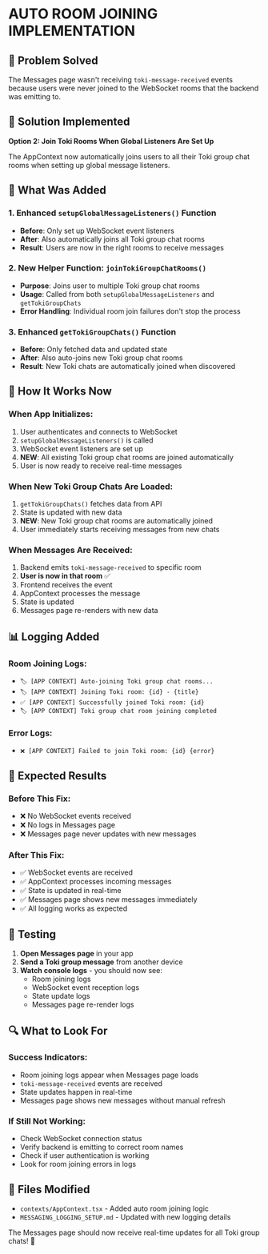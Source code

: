 # AUTO ROOM JOINING IMPLEMENTATION

## 🎯 **Problem Solved**

The Messages page wasn't receiving `toki-message-received` events because users were never joined to the WebSocket rooms that the backend was emitting to.

## 🔧 **Solution Implemented**

**Option 2: Join Toki Rooms When Global Listeners Are Set Up**

The AppContext now automatically joins users to all their Toki group chat rooms when setting up global message listeners.

## 📍 **What Was Added**

### **1. Enhanced `setupGlobalMessageListeners()` Function**
- **Before**: Only set up WebSocket event listeners
- **After**: Also automatically joins all Toki group chat rooms
- **Result**: Users are now in the right rooms to receive messages

### **2. New Helper Function: `joinTokiGroupChatRooms()`**
- **Purpose**: Joins user to multiple Toki group chat rooms
- **Usage**: Called from both `setupGlobalMessageListeners` and `getTokiGroupChats`
- **Error Handling**: Individual room join failures don't stop the process

### **3. Enhanced `getTokiGroupChats()` Function**
- **Before**: Only fetched data and updated state
- **After**: Also auto-joins new Toki group chat rooms
- **Result**: New Toki chats are automatically joined when discovered

## 🔄 **How It Works Now**

### **When App Initializes:**
1. User authenticates and connects to WebSocket
2. `setupGlobalMessageListeners()` is called
3. WebSocket event listeners are set up
4. **NEW**: All existing Toki group chat rooms are joined automatically
5. User is now ready to receive real-time messages

### **When New Toki Group Chats Are Loaded:**
1. `getTokiGroupChats()` fetches data from API
2. State is updated with new data
3. **NEW**: New Toki group chat rooms are automatically joined
4. User immediately starts receiving messages from new chats

### **When Messages Are Received:**
1. Backend emits `toki-message-received` to specific room
2. **User is now in that room** ✅
3. Frontend receives the event
4. AppContext processes the message
5. State is updated
6. Messages page re-renders with new data

## 📊 **Logging Added**

### **Room Joining Logs:**
- `🏷️ [APP CONTEXT] Auto-joining Toki group chat rooms...`
- `🏷️ [APP CONTEXT] Joining Toki room: {id} - {title}`
- `✅ [APP CONTEXT] Successfully joined Toki room: {id}`
- `🏷️ [APP CONTEXT] Toki group chat room joining completed`

### **Error Logs:**
- `❌ [APP CONTEXT] Failed to join Toki room: {id} {error}`

## 🚀 **Expected Results**

### **Before This Fix:**
- ❌ No WebSocket events received
- ❌ No logs in Messages page
- ❌ Messages page never updates with new messages

### **After This Fix:**
- ✅ WebSocket events are received
- ✅ AppContext processes incoming messages
- ✅ State is updated in real-time
- ✅ Messages page shows new messages immediately
- ✅ All logging works as expected

## 🧪 **Testing**

1. **Open Messages page** in your app
2. **Send a Toki group message** from another device
3. **Watch console logs** - you should now see:
   - Room joining logs
   - WebSocket event reception logs
   - State update logs
   - Messages page re-render logs

## 🔍 **What to Look For**

### **Success Indicators:**
- Room joining logs appear when Messages page loads
- `toki-message-received` events are received
- State updates happen in real-time
- Messages page shows new messages without manual refresh

### **If Still Not Working:**
- Check WebSocket connection status
- Verify backend is emitting to correct room names
- Check if user authentication is working
- Look for room joining errors in logs

## 📝 **Files Modified**

- `contexts/AppContext.tsx` - Added auto room joining logic
- `MESSAGING_LOGGING_SETUP.md` - Updated with new logging details

The Messages page should now receive real-time updates for all Toki group chats! 🎉
